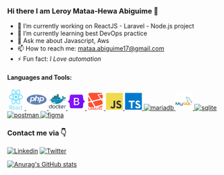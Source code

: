 ### Hi there I am Leroy Mataa-Hewa Abiguime 👋

- 🔭 I’m currently working on ReactJS - Laravel - Node.js project
- 🌱 I’m currently learning best DevOps practice
- 💬 Ask me about Javascript, Aws
- 📫 How to reach me: mataa.abiguime17@gmail.com
- ⚡ Fun fact: *I Love automation*
<!--
**mataa-hewa-leroy/mataa-hewa-leroy** is a ✨ _special_ ✨ repository because its `README.md` (this file) appears on your GitHub profile.

Here are some ideas to get you started:


-->

<h4 align="left">Languages and Tools:</h4>
<p>
 <a href="https://reactjs.org/" target="_blank"> 
  <img src="https://raw.githubusercontent.com/devicons/devicon/master/icons/react/react-original-wordmark.svg" alt="react" width="40" height="48"/> </a>
 </a> 
<a href="https://www.php.net" target="_blank"> 
  <img src="https://raw.githubusercontent.com/devicons/devicon/master/icons/php/php-plain.svg" alt="php" width="48" height="48"/> 
</a> 
  <a href="https://www.docker.com/" target="_blank"> 
<img src="https://raw.githubusercontent.com/devicons/devicon/master/icons/docker/docker-original-wordmark.svg" alt="docker" width="40" height="40"/>
  </a> 
<a href="https://getbootstrap.com/" target="_blank"> 
  <img src="https://raw.githubusercontent.com/devicons/devicon/master/icons/bootstrap/bootstrap-original.svg" alt="bootstrap" width="40" height="40"/> 
</a>
 
<a href="https://laravel.com/" target="_blank"> 
  <img src="https://raw.githubusercontent.com/devicons/devicon/master/icons/laravel/laravel-plain-wordmark.svg" alt="laravel" width="40" height="40"/> 
</a> 
  
<a href="https://developer.mozilla.org/en-US/docs/Web/JavaScript" target="_blank"> 
  <img src="https://raw.githubusercontent.com/devicons/devicon/master/icons/javascript/javascript-original.svg" alt="javascript" width="40" height="40"/> 
</a> 
  
<a href="https://www.typescriptlang.org/" target="_blank"> 
  <img src="https://raw.githubusercontent.com/devicons/devicon/master/icons/typescript/typescript-original.svg" alt="typescript" width="40" height="40"/> 
</a>

<a href="https://mariadb.org/" target="_blank"> 
  <img src="https://www.vectorlogo.zone/logos/mariadb/mariadb-icon.svg" alt="mariadb" width="40" height="40"/> 
</a> 
<a href="https://www.mysql.com/" target="_blank"> 
  <img src="https://raw.githubusercontent.com/devicons/devicon/master/icons/mysql/mysql-original-wordmark.svg" alt="mysql" width="40" height="40"/> 
</a> 
<a href="https://www.sqlite.org/" target="_blank"> 
  <img src="https://www.vectorlogo.zone/logos/sqlite/sqlite-icon.svg" alt="sqlite" width="40" height="40"/> 
</a> 


<a href="https://postman.com" target="_blank"> 
  <img src="https://www.vectorlogo.zone/logos/getpostman/getpostman-icon.svg" alt="postman" width="40" height="40"/> 
</a> 
<a href="https://www.figma.com/" target="_blank"> 
  <img src="https://www.vectorlogo.zone/logos/figma/figma-icon.svg" alt="figma" width="40" height="40"/> 
</a>   
</p>

### Contact me via 👇

[![Linkedin](https://img.shields.io/badge/LinkedIn-blue.svg?style=for-the-badge&logo=linkedin)](https://www.linkedin.com/in/leroy-mataa-hewa-abiguime/)
[![Twitter](https://img.shields.io/badge/Twitter-skyblue.svg?style=for-the-badge&logo=twitter&color=blue)](https://twitter.com/leroyabiguime)


[![Anurag's GitHub stats](https://github-readme-stats.vercel.app/api?username=mataa-hewa-leroy)](https://github.com/anuraghazra/github-readme-stats)

